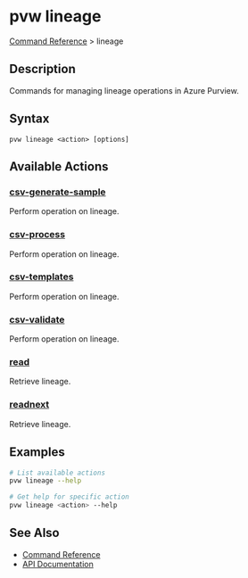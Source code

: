# pvw lineage
[Command Reference](../../README.md#command-reference) > lineage

## Description
Commands for managing lineage operations in Azure Purview.

## Syntax
```
pvw lineage <action> [options]
```

## Available Actions

### [csv-generate-sample](./csv-generate-sample.md)
Perform operation on lineage.

### [csv-process](./csv-process.md)
Perform operation on lineage.

### [csv-templates](./csv-templates.md)
Perform operation on lineage.

### [csv-validate](./csv-validate.md)
Perform operation on lineage.

### [read](./read.md)
Retrieve lineage.

### [readnext](./readnext.md)
Retrieve lineage.

## Examples

```bash
# List available actions
pvw lineage --help

# Get help for specific action
pvw lineage <action> --help
```

## See Also

- [Command Reference](../../README.md#command-reference)
- [API Documentation](../api/index.html)
